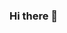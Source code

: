 ### Hi there 👋

<!--
**Cosmicaibattle/Cosmicaibattle** is a ✨ token project✨ repository because its `README.md` (this file) appears on your GitHub profile.

Here are some ideas to get you started:

- 🔭 I’m currently working on storyline token released on a 5 part series wtih 10 total tokens
- 🌱 I’m currently learning building a project ground up from start to finish.
- 👯 I’m looking to collaborate on ...
- 🤔 I’m looking for help with ...fundraising
- 💬 Ask me about anything.
- 📫 How to reach me: cosmicaibattle@outlook.com
- 😄 Pronouns: ...
- ⚡ Fun fact: ...
-->
